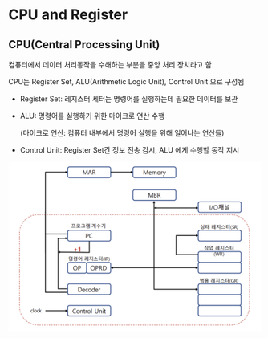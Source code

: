 # CPU and Register

## CPU(Central Processing Unit)

컴퓨터에서 데이터 처리동작을 수해하는 부분을 중앙 처리 장치라고 함

CPU는 Register Set, ALU(Arithmetic Logic Unit), Control Unit 으로 구성됨

- Register Set: 레지스터 세터는 명령어를 실행하는데 필요한 데이터를 보관

- ALU: 명령어를 실행하기 위한 마이크로 연산 수행

  (마이크로 연산: 컴퓨터 내부에서 명령어 실행을 위해 일어나는 연산들)

- Control Unit: Register Set간 정보 전송 감시, ALU 에게 수행할 동작 지시

![cpu](../images/ch3-1_cpu.png)